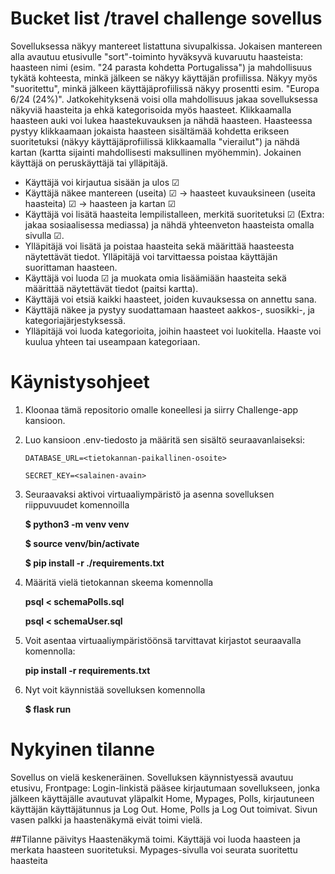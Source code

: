 # Bucket list /travel challenge sovellus


Sovelluksessa näkyy mantereet listattuna sivupalkissa. Jokaisen mantereen alla avautuu etusivulle "sort"-toiminto hyväksyvä kuvaruutu haasteista: haasteen nimi (esim. "24 parasta kohdetta Portugalissa") ja mahdollisuus tykätä kohteesta, minkä jälkeen se näkyy käyttäjän profiilissa. Näkyy myös "suoritettu", minkä jälkeen käyttäjäprofiilissä näkyy prosentti esim. "Europa 6/24 (24%)". Jatkokehityksenä voisi olla mahdollisuus jakaa sovelluksessa näkyviä haasteita ja ehkä kategorisoida myös haasteet. Klikkaamalla haasteen auki voi lukea haastekuvauksen ja nähdä haasteen. Haasteessa pystyy klikkaamaan jokaista haasteen sisältämää kohdetta erikseen suoritetuksi (näkyy käyttäjäprofiilissä klikkaamalla "vierailut") ja nähdä kartan (kartta sijainti mahdollisesti maksullinen myöhemmin). Jokainen käyttäjä on peruskäyttäjä tai ylläpitäjä.


* Käyttäjä voi kirjautua sisään ja ulos ☑
* Käyttäjä näkee mantereen (useita) ☑ → haasteet kuvauksineen (useita haasteita) ☑  → haasteen ja kartan ☑ 
* Käyttäjä voi lisätä haasteita lempilistalleen, merkitä suoritetuksi ☑ (Extra: jakaa sosiaalisessa mediassa) ja nähdä yhteenveton haasteista omalla sivulla ☑.
* Ylläpitäjä voi lisätä ja poistaa haasteita sekä määrittää haasteesta näytettävät tiedot. Ylläpitäjä voi tarvittaessa poistaa käyttäjän suorittaman haasteen.
* Käyttäjä voi luoda ☑ ja muokata omia lisäämiään haasteita sekä määrittää näytettävät tiedot (paitsi kartta).
* Käyttäjä voi etsiä kaikki haasteet, joiden kuvauksessa on annettu sana.
* Käyttäjä näkee ja pystyy suodattamaan haasteet aakkos-, suosikki-, ja kategoriajärjestyksessä.
* Ylläpitäjä voi luoda kategorioita, joihin haasteet voi luokitella. Haaste voi kuulua yhteen tai useampaan kategoriaan.

# Käynistysohjeet
1. Kloonaa tämä repositorio omalle koneellesi ja siirry Challenge-app kansioon.
2. Luo kansioon .env-tiedosto ja määritä sen sisältö seuraavanlaiseksi:
   
   `DATABASE_URL=<tietokannan-paikallinen-osoite>`

   `SECRET_KEY=<salainen-avain>`


3. Seuraavaksi aktivoi virtuaaliympäristö ja asenna sovelluksen riippuvuudet komennoilla
   
   **<p>$ python3 -m venv venv</p>**
   **<p>$ source venv/bin/activate</p>**
   **<p>$ pip install -r ./requirements.txt</p>**

4. Määritä vielä tietokannan skeema komennolla
   
   **<p>psql < schemaPolls.sql</p>**
   **<p>psql < schemaUser.sql</p>**

5. Voit asentaa virtuaaliympäristöönsä tarvittavat kirjastot seuraavalla komennolla:
   
   **pip install -r requirements.txt**

6. Nyt voit käynnistää sovelluksen komennolla
   
   **$ flask run**

# Nykyinen tilanne

Sovellus on vielä keskeneräinen. Sovelluksen käynnistyessä avautuu etusivu, Frontpage: Login-linkistä pääsee kirjautumaan sovellukseen, jonka jälkeen käyttäjälle avautuvat yläpalkit Home, Mypages, Polls, kirjautuneen käyttäjän käyttäjätunnus ja Log Out. Home, Polls ja Log Out toimivat. Sivun vasen palkki ja haastenäkymä eivät toimi vielä.

##Tilanne päivitys
Haastenäkymä toimi. Käyttäjä voi luoda haasteen ja merkata haasteen suoritetuksi. Mypages-sivulla voi seurata suoritettu haasteita
